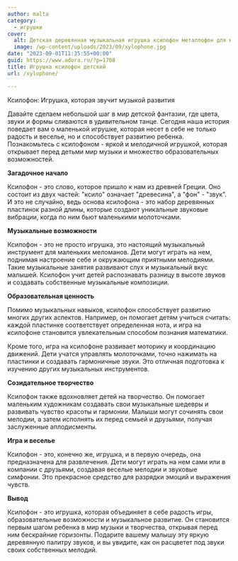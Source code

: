 ```yaml
---
author: malta
category:
  - игрушки
cover:
  alt: Детская деревянная музыкальная игрушка ксилофон металлофон для малышей девочек и мальчиков
  image: /wp-content/uploads/2023/09/xylophone.jpg
date: "2023-09-01T11:35:55+00:00"
guid: https://www.adora.ru/?p=1708
title: Игрушка ксилофон детский
url: /xylophone/

---
```

Ксилофон: Игрушка, которая звучит музыкой развития

Давайте сделаем небольшой шаг в мир детской фантазии, где цвета, звуки и формы сливаются в удивительном танце. Сегодня наша история поведает вам о маленькой игрушке, которая несет в себе не только радость и веселье, но и способствует развитию ребенка. Познакомьтесь с ксилофоном \- яркой и мелодичной игрушкой, которая открывает перед детьми мир музыки и множество образовательных возможностей.

**Загадочное начало**

Ксилофон \- это слово, которое пришло к нам из древней Греции. Оно состоит из двух частей: "ксило" означает "древесина", а "фон" \- "звук". И это не случайно, ведь основа ксилофона \- это набор деревянных пластинок разной длины, которые создают уникальные звуковые вибрации, когда по ним бьют маленькими молоточками.

**Музыкальные возможности**

Ксилофон \- это не просто игрушка, это настоящий музыкальный инструмент для маленьких меломанов. Дети могут играть на нем, поднимая настроение себе и окружающим приятными мелодиями. Такие музыкальные занятия развивают слух и музыкальный вкус малышей. Ксилофон учит детей распознавать разницу в высоте звуков и создавать собственные музыкальные композиции.

**Образовательная ценность**

Помимо музыкальных навыков, ксилофон способствует развитию многих других аспектов. Например, он помогает детям учиться считать: каждой пластинке соответствует определенная нота, и игра на ксилофоне становится увлекательным способом познания математики.

Кроме того, игра на ксилофоне развивает моторику и координацию движений. Дети учатся управлять молоточками, точно нажимать на пластинки и создавать гармоничные звуки. Это отличная подготовка к изучению других музыкальных инструментов.

**Созидательное творчество**

Ксилофон также вдохновляет детей на творчество. Он помогает маленьким художникам создавать свои музыкальные шедевры и развивать чувство красоты и гармонии. Малыши могут сочинять свои мелодии, а затем исполнять их перед семьей и друзьями, получая заслуженные аплодисменты.

**Игра и веселье**

Ксилофон \- это, конечно же, игрушка, и в первую очередь, она предназначена для развлечения. Дети могут играть на нем сами или в компании с друзьями, создавая веселые мелодии и звуковые симфонии. Это прекрасное средство для разрядки эмоций и выражения чувств.

**Вывод**

Ксилофон \- это игрушка, которая объединяет в себе радость игры, образовательные возможности и музыкальное развитие. Он становится первым шагом ребенка в мир музыки и творчества, открывая перед ним бескрайние горизонты. Подарите вашему малышу эту яркую деревянную палитру звуков, и вы увидите, как он расцветет под звуки своих собственных мелодий.
